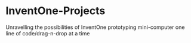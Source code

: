 # InventOne-Projects
Unravelling the possibilities of InventOne prototyping mini-computer one line of code/drag-n-drop at a time
